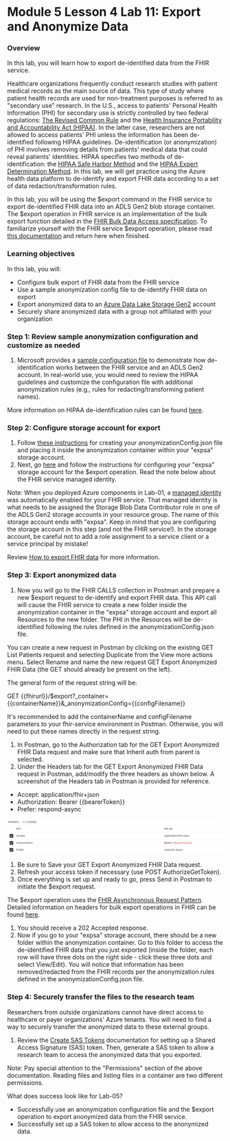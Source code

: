 # Module 5 Lesson 4 Lab 11: Export and Anonymize Data

### Overview

In this lab, you will learn how to export de-identified data from the FHIR service.

Healthcare organizations frequently conduct research studies with patient medical records as the main source of data. This type of study where patient health records are used for non-treatment purposes is referred to as "secondary use" research. In the U.S., access to patients' Personal Health Information (PHI) for secondary use is strictly controlled by two federal regulations: [The Revised Common Rule](https://www.hhs.gov/ohrp/regulations-and-policy/regulations/finalized-revisions-common-rule/index.html) and the [Health Insurance Portability and Accountability Act (HIPAA)](https://www.cdc.gov/phlp/publications/topic/hipaa.html#:~:text=The%20Health%20Insurance%20Portability%20and,the%20patient's%20consent%20or%20knowledge.). In the latter case, researchers are not allowed to access patients' PHI unless the information has been de-identified following HIPAA guidelines. De-identification (or anonymization) of PHI involves removing details from patients' medical data that could reveal patients' identities. HIPAA specifies two methods of de- identification: the [HIPAA Safe Harbor Method](https://www.hhs.gov/hipaa/for-professionals/privacy/special-topics/de-identification/index.html#safeharborguidance) and the [HIPAA Expert Determination Method](https://www.hhs.gov/hipaa/for-professionals/privacy/special-topics/de-identification/index.html#guidancedetermination). In this lab, we will get practice using the Azure health data platform to de-identify and export FHIR data according to a set of data redaction/transformation rules.

In this lab, you will be using the \$export command in the FHIR service to export de-identified FHIR data into an ADLS Gen2 blob storage container. The \$export operation in FHIR service is an implementation of the bulk export function detailed in the [FHIR Bulk Data Access specification](https://hl7.org/fhir/uv/bulkdata/export/index.html). To familiarize yourself with the FHIR service \$export operation, please read [this documentation](https://docs.microsoft.com/en-us/azure/healthcare-apis/fhir/export-data) and return here when finished.

### Learning objectives

In this lab, you will:

-   Configure bulk export of FHIR data from the FHIR service
-   Use a sample anonymization config file to de-identify FHIR data on export
-   Export anonymized data to an [Azure Data Lake Storage
    Gen2](https://docs.microsoft.com/azure/storage/blobs/data-lake-storage-introduction)
    account
-   Securely share anonymized data with a group not affiliated with your
    organization


### Step 1: Review sample anonymization configuration and customize as needed

1.  Microsoft provides a [sample configuration file](https://docs.microsoft.com/en-us/azure/healthcare-apis/fhir/de-identified-export#configuration-file) to demonstrate how de-identification works between the FHIR service and an ADLS Gen2 account. In real-world use, you would need to review the HIPAA guidelines and customize the configuration file with additional anonymization rules (e.g., rules for redacting/transforming patient names).

More information on HIPAA de-identification rules can be found [here](https://www.hhs.gov/hipaa/for-professionals/privacy/special-topics/de-identification/index.html).

### Step 2: Configure storage account for export

1.  Follow [these instructions](https://docs.microsoft.com/en-us/azure/healthcare-apis/fhir/de-identified-export) for creating your anonymizationConfig.json file and placing it inside the anonymization container within your "expsa" storage account.
2.  Next, go [here](https://docs.microsoft.com/en-us/azure/healthcare-apis/fhir/configure-export-data) and follow the instructions for configuring your "expsa" storage account for the \$export operation. Read the note below about the FHIR service managed identity.

Note: When you deployed Azure components in Lab-01, a [managed identity](https://docs.microsoft.com/en-us/azure/active-directory/managed-identities-azure-resources/overview) was automatically enabled for your FHIR service. That managed identity is what needs to be assigned the Storage Blob Data Contributor role in one of the ADLS Gen2 storage accounts in your resource group. The name of this storage account ends with "expsa". Keep in mind that you are configuring the storage account in this step (and not the FHIR service!). In the storage account, be careful not to add a role assignment to a service client or a service principal by mistake!

Review [How to export FHIR data](https://docs.microsoft.com/en-us/azure/healthcare-apis/fhir/export-data) for more information.

### Step 3: Export anonymized data

1.  Now you will go to the FHIR CALLS collection in Postman and prepare a new \$export request to de-identify and export FHIR data. This API call will cause the FHIR service to create a new folder inside the anonymization container in the "expsa" storage account and export all Resources to the new folder. The PHI in the Resources will be de-identified following the rules defined in the anonymizationConfig.json file.

You can create a new request in Postman by clicking on the existing GET List Patients request and selecting Duplicate from the View more actions menu. Select Rename and name the new request GET Export Anonymized FHIR Data (the GET should already be present on the left).

The general form of the request string will be:

GET {{fhirurl}}/\$export?_container={{containerName}}&_anonymizationConfig={{configFilename}}

It's recommended to add the containerName and configFilename parameters to your fhir-service environment in Postman. Otherwise, you will need to put these names directly in the request string.

1.  In Postman, go to the Authorization tab for the GET Export Anonymized FHIR Data request and make sure that Inherit auth from parent is selected.
2.  Under the Headers tab for the GET Export Anonymized FHIR Data request in Postman, add/modify the three headers as shown below. A screenshot of the Headers tab in Postman is provided for reference.
-   Accept: application/fhir+json
-   Authorization: Bearer {{bearerToken}}
-   Prefer: respond-async

![export-header](./IMAGES/Lab11/L11P1.png)

1.  Be sure to Save your GET Export Anonymized FHIR Data request.
2.  Refresh your access token if necessary (use POST AuthorizeGetToken).
3.  Once everything is set up and ready to go, press Send in Postman to initiate the \$export request.

The \$export operation uses the [FHIR Asynchronous Request Pattern](https://hl7.org/fhir/R4/async.html). Detailed information on headers for bulk export operations in FHIR can be found [here](https://hl7.org/Fhir/uv/bulkdata/export/index.html#headers).

1.  You should receive a 202 Accepted response.
2.  Now if you go to your "expsa" storage account, there should be a new folder within the anonymization container. Go to this folder to access the de-identified FHIR data that you just exported (inside the folder, each row will have three dots on the right side - click these three dots and select View/Edit). You will notice that information has been removed/redacted from the FHIR records per the anonymization rules defined in the anonymizationConfig.json file.

### Step 4: Securely transfer the files to the research team

Researchers from outside organizations cannot have direct access to healthcare or payer organizations' Azure tenants. You will need to find a way to securely transfer the anonymized data to these external groups.

1.  Review the [Create SAS Tokens](https://docs.microsoft.com/en-us/azure/cognitive-services/translator/document-translation/create-sas-tokens?tabs=Containers) documentation for setting up a Shared Access Signature (SAS) token. Then, generate a SAS token to allow a research team to access the anonymized data that you exported.

Note: Pay special attention to the "Permissions" section of the above documentation. Reading files and listing files in a container are two different permissions.

What does success look like for Lab-05?

-   Successfully use an anonymization configuration file and the \$export operation to export anonymized data from the FHIR service.
-   Successfully set up a SAS token to allow access to the anonymized data.

